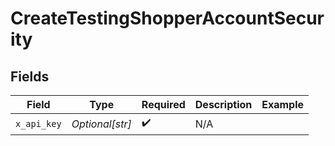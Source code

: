 # CreateTestingShopperAccountSecurity


## Fields

| Field              | Type               | Required           | Description        | Example            |
| ------------------ | ------------------ | ------------------ | ------------------ | ------------------ |
| `x_api_key`        | *Optional[str]*    | :heavy_check_mark: | N/A                |                    |
